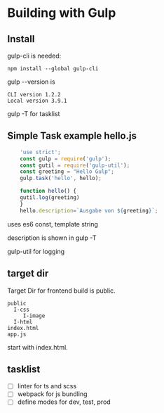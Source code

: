 # Building with Gulp

## Install

gulp-cli is needed:

    npm install --global gulp-cli

gulp  --version is

    CLI version 1.2.2
    Local version 3.9.1


gulp -T for tasklist

## Simple Task example hello.js

```javascript    
    'use strict';
    const gulp = require('gulp');
    const gutil = require('gulp-util');
    const greeting = "Hello Gulp";
    gulp.task('hello', hello);

    function hello() {
    gutil.log(greeting)
    }
    hello.description=`Ausgabe von ${greeting}`;
```    

uses es6 const, template string

description is shown in gulp -T

gulp-util for logging

## target dir
Target Dir for frontend build is public.

    public
      I-css
         I-image
      I-html
    index.html
    app.js     

start with index.html.

## tasklist
- [ ] linter for ts and scss
- [ ] webpack for js bundling
- [ ] define modes for dev, test, prod
